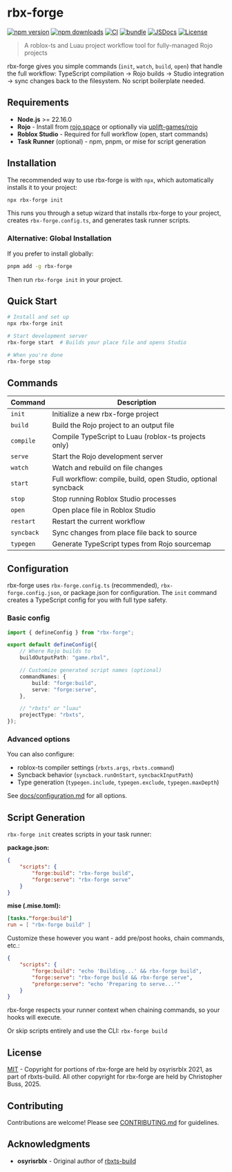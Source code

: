# rbx-forge

[![npm version][npm-version-src]][npm-version-href]
[![npm downloads][npm-downloads-src]][npm-downloads-href]
[![CI][ci-src]][ci-href] [![bundle][bundle-src]][bundle-href]
[![JSDocs][jsdocs-src]][jsdocs-href] [![License][license-src]][license-href]

> A roblox-ts and Luau project workflow tool for fully-managed Rojo projects

rbx-forge gives you simple commands (`init`, `watch`, `build`, `open`) that
handle the full workflow: TypeScript compilation → Rojo builds → Studio
integration -> sync changes back to the filesystem. No script boilerplate
needed.

## Requirements

- **Node.js** >= 22.16.0
- **Rojo** - Install from [rojo.space](https://rojo.space) or optionally via
  [uplift-games/rojo](https://github.com/UpliftGames/rojo/releases/)
- **Roblox Studio** - Required for full workflow (open, start commands)
- **Task Runner** (optional) - npm, pnpm, or mise for script generation

## Installation

The recommended way to use rbx-forge is with `npx`, which automatically installs
it to your project:

```bash
npx rbx-forge init
```

This runs you through a setup wizard that installs rbx-forge to your project,
creates `rbx-forge.config.ts`, and generates task runner scripts.

### Alternative: Global Installation

If you prefer to install globally:

```bash
pnpm add -g rbx-forge
```

Then run `rbx-forge init` in your project.

## Quick Start

```bash
# Install and set up
npx rbx-forge init

# Start development server
rbx-forge start  # Builds your place file and opens Studio

# When you're done
rbx-forge stop
```

## Commands

| Command    | Description                                                   |
| ---------- | ------------------------------------------------------------- |
| `init`     | Initialize a new rbx-forge project                            |
| `build`    | Build the Rojo project to an output file                      |
| `compile`  | Compile TypeScript to Luau (roblox-ts projects only)          |
| `serve`    | Start the Rojo development server                             |
| `watch`    | Watch and rebuild on file changes                             |
| `start`    | Full workflow: compile, build, open Studio, optional syncback |
| `stop`     | Stop running Roblox Studio processes                          |
| `open`     | Open place file in Roblox Studio                              |
| `restart`  | Restart the current workflow                                  |
| `syncback` | Sync changes from place file back to source                   |
| `typegen`  | Generate TypeScript types from Rojo sourcemap                 |

## Configuration

rbx-forge uses `rbx-forge.config.ts` (recommended), `rbx-forge.config.json`, or
package.json for configuration. The `init` command creates a TypeScript config
for you with full type safety.

### Basic config

```typescript
import { defineConfig } from "rbx-forge";

export default defineConfig({
	// Where Rojo builds to
	buildOutputPath: "game.rbxl",

	// Customize generated script names (optional)
	commandNames: {
		build: "forge:build",
		serve: "forge:serve",
	},

	// "rbxts" or "luau"
	projectType: "rbxts",
});
```

### Advanced options

You can also configure:

- roblox-ts compiler settings (`rbxts.args`, `rbxts.command`)
- Syncback behavior (`syncback.runOnStart`, `syncbackInputPath`)
- Type generation (`typegen.include`, `typegen.exclude`, `typegen.maxDepth`)

See [docs/configuration.md](docs/configuration.md) for all options.

## Script Generation

`rbx-forge init` creates scripts in your task runner:

**package.json:**

```json
{
	"scripts": {
		"forge:build": "rbx-forge build",
		"forge:serve": "rbx-forge serve"
	}
}
```

**mise (.mise.toml):**

```toml
[tasks."forge:build"]
run = [ "rbx-forge build" ]
```

Customize these however you want - add pre/post hooks, chain commands, etc.:

```json
{
	"scripts": {
		"forge:build": "echo 'Building...' && rbx-forge build",
		"forge:serve": "rbx-forge build && rbx-forge serve",
		"preforge:serve": "echo 'Preparing to serve...'"
	}
}
```

rbx-forge respects your runner context when chaining commands, so your hooks
will execute.

Or skip scripts entirely and use the CLI: `rbx-forge build`

## License

[MIT](LICENSE) - Copyright for portions of rbx-forge are held by osyrisrblx
2021, as part of rbxts-build. All other copyright for rbx-forge are held by
Christopher Buss, 2025.

## Contributing

Contributions are welcome! Please see [CONTRIBUTING.md](CONTRIBUTING.md) for
guidelines.

## Acknowledgments

- **osyrisrblx** - Original author of
  [rbxts-build](https://github.com/roblox-ts/rbxts-build)

<!-- Badges -->

[npm-version-src]:
	https://img.shields.io/npm/v/rbx-forge?style=flat&colorA=080f12&colorB=1fa669
[npm-version-href]: https://npmjs.com/package/rbx-forge
[npm-downloads-src]:
	https://img.shields.io/npm/dm/rbx-forge?style=flat&colorA=080f12&colorB=1fa669
[npm-downloads-href]: https://npmjs.com/package/rbx-forge
[ci-src]:
	https://img.shields.io/github/actions/workflow/status/christopher-buss/rbx-forge/ci.yaml?style=flat&colorA=080f12&colorB=1fa669
[ci-href]:
	https://github.com/christopher-buss/rbx-forge/actions/workflows/ci.yaml
[bundle-src]:
	https://img.shields.io/bundlephobia/minzip/rbx-forge?style=flat&colorA=080f12&colorB=1fa669&label=minzip
[bundle-href]: https://bundlephobia.com/result?p=rbx-forge
[license-src]:
	https://img.shields.io/github/license/christopher-buss/rbx-forge.svg?style=flat&colorA=080f12&colorB=1fa669
[license-href]: https://github.com/christopher-buss/rbx-forge/blob/main/LICENSE
[jsdocs-src]:
	https://img.shields.io/badge/jsdocs-reference-080f12?style=flat&colorA=080f12&colorB=1fa669
[jsdocs-href]: https://www.jsdocs.io/package/rbx-forge
